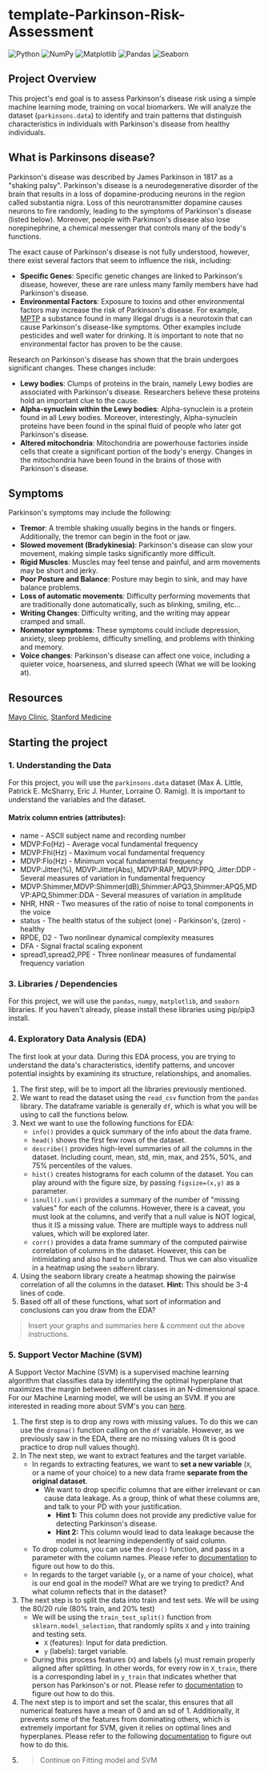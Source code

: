 # template-Parkinson-Risk-Assessment

![Python](https://img.shields.io/badge/Python-3.8%2B-blue?style=for-the-badge&logo=python)
![NumPy](https://img.shields.io/badge/NumPy-1.21%2B-013243?style=for-the-badge&logo=numpy)
![Matplotlib](https://img.shields.io/badge/Matplotlib-Visualization-%23ff69b4?style=for-the-badge)
![Pandas](https://img.shields.io/badge/Pandas-Data%20Analysis-150458?style=for-the-badge&logo=pandas)
![Seaborn](https://img.shields.io/badge/Seaborn-Data%20Visualization-3776AB?style=for-the-badge)

## Project Overview

This project's end goal is to assess Parkinson's disease risk using a simple machine learning mode, training on vocal biomarkers. We will analyze the dataset (`parkinsons.data`) to identify and train patterns that distinguish characteristics in individuals with Parkinson's disease from healthy individuals. 

## What is Parkinsons disease?

Parkinson's disease was described by James Parkinson in 1817 as a "shaking palsy". Parkinson's disease is a neurodegenerative disorder of the brain that results in a loss of dopamine-producing neurons in the region called substantia nigra. Loss of this neurotransmitter dopamine causes neurons to fire randomly, leading to the symptoms of Parkinson's disease (listed below). Moreover, people with Parkinson's disease also lose norepinephrine, a chemical messenger that controls many of the body's functions.

The exact cause of Parkinson's disease is not fully understood, however, there exist several factors that seem to influence the risk, including:
- <b>Specific Genes</b>: Specific genetic changes are linked to Parkinson's disease, however, these are rare unless many family members have had Parkinson's disease.
- <b>Environmental Factors</b>: Exposure to toxins and other environmental factors may increase the risk of Parkinson's disease. For example, <a href="https://en.wikipedia.org/wiki/MPTP">MPTP</a> a substance found in many illegal drugs is a neurotoxin that can cause Parkinson's disease-like symptoms. Other examples include pesticides and well water for drinking. It is important to note that no environmental factor has proven to be the cause.

Research on Parkinson's disease has shown that the brain undergoes significant changes. These changes include:
- <b>Lewy bodies</b>: Clumps of proteins in the brain, namely Lewy bodies are associated with Parkinson's disease. Researchers believe these proteins hold an important clue to the cause.
- <b>Alpha-synuclein within the Lewy bodies</b>: Alpha-synuclein is a protein found in all Lewy bodies. Moreover, interestingly, Alpha-synuclein proteins have been found in the spinal fluid of people who later got Parkinson's disease.
- <b>Altered mitochondria</b>: Mitochondria are powerhouse factories inside cells that create a significant portion of the body's energy.  Changes in the mitochondria have been found in the brains of those with Parkinson's disease.

## Symptoms

Parkinson's symptoms may include the following:
- <b>Tremor</b>: A tremble shaking usually begins in the hands or fingers. Additionally, the tremor can begin in the foot or jaw.
- <b>Slowed movement (Bradykinesia)</b>: Parkinson's disease can slow your movement, making simple tasks significantly more difficult.
- <b>Rigid Muscles</b>: Muscles may feel tense and painful, and arm movements may be short and jerky.
- <b>Poor Posture and Balance</b>: Posture may begin to sink, and may have balance problems.
- <b>Loss of automatic movements</b>: Difficulty performing movements that are traditionally done automatically, such as blinking, smiling, etc...
- <b>Writing Changes</b>: Difficulty writing, and the writing may appear cramped and small.
- <b>Nonmotor symptoms</b>: These symptoms could include depression, anxiety, sleep problems, difficulty smelling, and problems with thinking and memory.
- <b>Voice changes</b>: Parkinson's disease can affect one voice, including a quieter voice, hoarseness, and slurred speech (What we will be looking at).

## Resources

<a href="https://www.mayoclinic.org/diseases-conditions/parkinsons-disease/symptoms-causes/syc-20376055">Mayo Clinic</a>, <a href="https://med.stanford.edu/parkinsons/introduction-PD/history.html#:~:text=First%20described%20in%201817%20by,of%20cells%20that%20produce%20dopamine.">Stanford Medicine</a>

## Starting the project

### 1. Understanding the Data

For this project, you will use the `parkinsons.data` dataset (Max A. Little, Patrick E. McSharry, Eric J. Hunter, Lorraine O. Ramig). It is important to understand the variables and the dataset.

#### Matrix column entries (attributes):
- name - ASCII subject name and recording number
- MDVP:Fo(Hz) - Average vocal fundamental frequency
- MDVP:Fhi(Hz) - Maximum vocal fundamental frequency
- MDVP:Flo(Hz) - Minimum vocal fundamental frequency
- MDVP:Jitter(%), MDVP:Jitter(Abs), MDVP:RAP, MDVP:PPQ, Jitter:DDP - Several measures of variation in fundamental frequency
- MDVP:Shimmer,MDVP:Shimmer(dB),Shimmer:APQ3,Shimmer:APQ5,MDVP:APQ,Shimmer:DDA - Several measures of variation in amplitude
- NHR, HNR - Two measures of the ratio of noise to tonal components in the voice
- status - The health status of the subject (one) - Parkinson's, (zero) - healthy
- RPDE, D2 - Two nonlinear dynamical complexity measures
- DFA - Signal fractal scaling exponent
- spread1,spread2,PPE - Three nonlinear measures of fundamental frequency variation

### 3. Libraries / Dependencies

For this project, we will use the `pandas`, `numpy`, `matplotlib`, and `seaborn` libraries. If you haven't already, please install these libraries using pip/pip3 install.

### 4. Exploratory Data Analysis (EDA)

The first look at your data. During this EDA process, you are trying to understand the data's characteristics, identify patterns, and uncover potential insights by examining its structure, relationships, and anomalies.

1. The first step, will be to import all the libraries previously mentioned.
2. We want to read the dataset using the `read_csv` function from the `pandas` library. The dataframe variable is generally `df`, which is what you will be using to call the functions below.
3. Next we want to use the following functions for EDA:
    * `info()` provides a quick summary of the info about the data frame.
    * `head()` shows the first few rows of the dataset.
    * `describe()` provides high-level summaries of all the columns in the dataset. Including count, mean, std, min, max, and 25%, 50%, and 75% percentiles of the values.
    * `hist()` creates histograms for each column of the dataset. You can play around with the figure size, by passing `figsize=(x,y)` as a parameter.
    * `isnull().sum()` provides a summary of the number of "missing values" for each of the columns. However, there is a caveat, you must look at the columns, and verify that a null value is NOT logical, thus it IS a missing value. There are multiple ways to address null values, which will be explored later.
     * `corr()` provides a data frame summary of the computed pairwise correlation of columns in the dataset. However, this can be intimidating and also hard to understand. Thus we can also visualize in a heatmap using the `seaborn` library.
5. Using the seaborn library create a heatmap showing the pairwise correlation of all the columns in the dataset. **Hint:** This should be 3-4 lines of code.
6. Based off all of these functions, what sort of information and conclusions can you draw from the EDA?

> Insert your graphs and summaries here & comment out the above instructions.

### 5. Support Vector Machine (SVM)

A Support Vector Machine (SVM) is a supervised machine learning algorithm that classifies data by identifying the optimal hyperplane that maximizes the margin between different classes in an N-dimensional space. For our Machine Learning model, we will be using an SVM. If you are interested in reading more about SVM's you can <a href="https://www.ibm.com/think/topics/support-vector-machine#:~:text=A%20support%20vector%20machine%20(SVM,the%201990s%20by%20Vladimir%20N.">here</a>.

1. The first step is to drop any rows with missing values. To do this we can use the `dropna()` function calling on the `df` variable. However, as we previously saw in the EDA, there are no missing values (It is good practice to drop null values though).
3. In The next step, we want to extract features and the target variable.
    * In regards to extracting features, we want to **set a new variable** (`X`, or a name of your choice) to a new data frame **separate from the original dataset**.
       * We want to drop specific columns that are either irrelevant or can cause data leakage. As a group, think of what these columns are, and talk to your PD with your justification.
           * **Hint 1:** This column does not provide any predictive value for detecting Parkinson's disease.
           * **Hint 2:** This column would lead to data leakage because the model is not learning independently of said column.
    * To drop columns, you can use the `drop()` function, and pass in a parameter with the column names. Please refer to <a href="https://pandas.pydata.org/docs/reference/api/pandas.DataFrame.drop.html">documentation</a> to figure out how to do this.
    * In regards to the target variable (`y`, or a name of your choice), what is our end goal in the model? What are we trying to predict? And what column reflects that in the dataset?
4. The next step is to split the data into train and test sets. We will be using the 80/20 rule (80% train, and 20% test)
   * We will be using the `train_test_split()` function from `sklearn.model_selection`, that randomly splits `X` and `y` into training and testing sets.
       * `X` (features): Input for data prediction.
       * `y` (labels): target variable.
   * During this process features (`X`) and labels (`y`) must remain properly aligned after splitting. In other words, for every row in `X_train`, there is a corresponding label in `y_train` that indicates whether that person has Parkinson's or not. Please refer to <a href="https://scikit-learn.org/stable/modules/generated/sklearn.model_selection.train_test_split.html">documentation</a> to figure out how to do this.
5. The next step is to import and set the scalar, this ensures that all numerical features have a mean of 0 and an sd of 1. Additionally, it prevents some of the features from dominating others, which is extremely important for SVM, given it relies on optimal lines and hyperplanes. Please refer to the following <a href="https://scikit-learn.org/stable/modules/generated/sklearn.preprocessing.StandardScaler.html">documentation</a> to figure out how to do this.
6. > Continue on Fitting model and SVM
